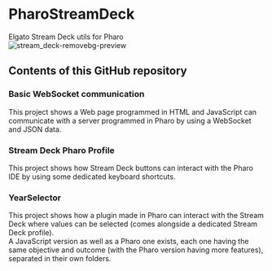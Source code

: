 # PharoStreamDeck
Elgato Stream Deck utils for Pharo \
![stream_deck-removebg-preview](https://github.com/OpenSmock/PharoStreamDeck/assets/76944457/12eb50ac-f229-4001-80a5-31186f999604)

## Contents of this GitHub repository
### Basic WebSocket communication
This project shows a Web page programmed in HTML and JavaScript can communicate with a server programmed in Pharo by using a WebSocket and JSON data.

### Stream Deck Pharo Profile
This project shows how Stream Deck buttons can interact with the Pharo IDE by using some dedicated keyboard shortcuts.

### YearSelector
This project shows how a plugin made in Pharo can interact with the Stream Deck where values can be selected (comes alongside a dedicated Stream Deck profile). \
A JavaScript version as well as a Pharo one exists, each one having the same objective and outcome (with the Pharo version having more features), separated in their own folders.

